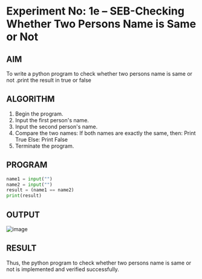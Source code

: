 # Experiment No: 1e – SEB-Checking Whether Two Persons  Name is Same or Not

## AIM  
To write a python program to check whether two persons  name is same or not .print the result in true or false
## ALGORITHM  
1. Begin the program.
2. Input the first person's name.
3. Input the second person's name.
4. Compare the two names:
   If both names are exactly the same, then:
      Print True
   Else:
      Print False
5. Terminate the program.

## PROGRAM
```python
name1 = input("")
name2 = input("")
result = (name1 == name2)
print(result)
```
## OUTPUT
![image](https://github.com/user-attachments/assets/673fcd37-642a-4d3a-9e67-810216e9bfe9)

## RESULT
Thus, the python program to check whether two persons  name is same or not is implemented and verified successfully.

